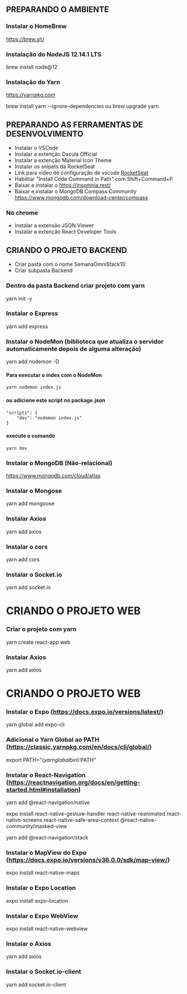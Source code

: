 ## PREPARANDO O AMBIENTE 

### Instalar o HomeBrew
https://brew.sh/

### Instalação do NodeJS 12.14.1 LTS
brew install node@12

### Instalação do Yarn
https://yarnpkg.com

brew install yarn --ignore-dependencies ou brew upgrade yarn

## PREPARANDO AS FERRAMENTAS DE DESENVOLVIMENTO

- Instalar o VSCode
- Instalar a extenção Dacula Official
- Instalar a extenção Material Icon Theme
- Instalar os snipets da RocketSeat
- Link para vídeo de configuração de vscode [RocketSeat](https://www.youtube.com/watch?v=c7P03kkrEG8)
- Habilitar "Install Code Command in Path" com Shift+Command+P
- Baixar e instalar o https://insomnia.rest/
- Baixar e instalar o MongoDB Compass Community https://www.mongodb.com/download-center/compass

 ### No chrome
 * Instalar a extensão JSON Viewer
 * Instalar a extenção React Developer Tools

## CRIANDO O PROJETO BACKEND

- Criar pasta com o nome SemanaOmniStack10
- Criar subpasta Backend

### Dentro da pasta Backend criar projeto com yarn
yarn init -y

### Instalar o Express
yarn add express

### Instalar o NodeMon (biblioteca que atualiza o servidor automaticamente depois de alguma alteração)
yarn add nodemon -D

####   Para executar o index com o NodeMon
    yarn nodemon index.js

####   ou adicione este script no package.json
    "scripts": {
        "dev": "nodemon index.js"
    }

####   execute o comando
    yarn dev    

### Instalar o MongoDB (Não-relacional)
https://www.mongodb.com/cloud/atlas

### Instalar o Mongose
yarn add mongoose

### Instalar Axios
yarn add axios

### Instalar o cors
yarn add cors

### Instalar o Socket.io
yarn add socket.io

# CRIANDO O PROJETO WEB

###   Criar o projeto com yarn
yarn create react-app web

### Instalar Axios
yarn add axios 

# CRIANDO O PROJETO WEB

### Instalar o Expo (https://docs.expo.io/versions/latest/)
yarn global add expo-cli

### Adicional o Yarn Global ao PATH (https://classic.yarnpkg.com/en/docs/cli/global/)
export PATH="$(yarn global bin):$PATH"

### Instalar o React-Navigation (https://reactnavigation.org/docs/en/getting-started.html#installation)
yarn add @react-navigation/native

expo install react-native-gesture-handler react-native-reanimated react-native-screens react-native-safe-area-context @react-native-community/masked-view

yarn add @react-navigation/stack

### Instalar o MapView do Expo (https://docs.expo.io/versions/v36.0.0/sdk/map-view/)
expo install react-native-maps

### Instalar o Expo Location
expo install expo-location

### Instalar o Expo WebView
expo install react-native-webview

### Instalar o Axios
yarn add axios

### Instalar o Socket.io-client
yarn add socket.io-client
